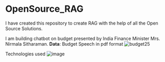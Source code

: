 # OpenSource_RAG

I have created this repository to create RAG with the help of all the Open Source Solutions.

I am building chatbot on budget presented by India Finance Minister Mrs. Nirmala Sitharaman.
**Data**: Budget Speech in pdf format
![budget25](https://github.com/user-attachments/assets/6cd7e50d-6006-4907-902d-5357cc36478e)


Technologies used
![image](https://github.com/user-attachments/assets/d7fc875e-c3b0-472a-a0ed-6edbc57db5e4)

